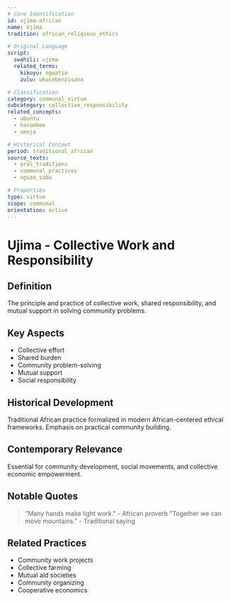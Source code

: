 ```yaml
---
# Core Identification
id: ujima-african
name: Ujima
tradition: african_religious_ethics

# Original Language
script:
  swahili: ujima
  related_terms:
    kikuyu: ngwatio
    zulu: ukusebenzisana

# Classification
category: communal_virtue
subcategory: collective_responsibility
related_concepts:
  - ubuntu
  - harambee
  - umoja

# Historical Context
period: traditional_african
source_texts:
  - oral_traditions
  - communal_practices
  - nguzo_saba

# Properties
type: virtue
scope: communal
orientation: active
---
```


# Ujima - Collective Work and Responsibility

## Definition
The principle and practice of collective work, shared responsibility, and mutual support in solving community problems.

## Key Aspects
- Collective effort
- Shared burden
- Community problem-solving
- Mutual support
- Social responsibility

## Historical Development
Traditional African practice formalized in modern African-centered ethical frameworks. Emphasis on practical community building.

## Contemporary Relevance
Essential for community development, social movements, and collective economic empowerment.

## Notable Quotes
> "Many hands make light work." - African proverb
> "Together we can move mountains." - Traditional saying

## Related Practices
- Community work projects
- Collective farming
- Mutual aid societies
- Community organizing
- Cooperative economics